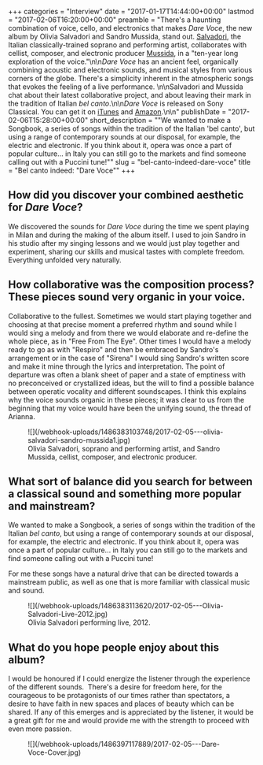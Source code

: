 +++
categories = "Interview"
date = "2017-01-17T14:44:00+00:00"
lastmod = "2017-02-06T16:20:00+00:00"
preamble = "There's a haunting combination of voice, cello, and electronics that makes *Dare Voce*, the new album by Olivia Salvadori and Sandro Mussida, stand out. [Salvadori](https://twitter.com/oliviasalvadori), the Italian classically-trained soprano and performing artist, collaborates with cellist, composer, and electronic producer [Mussida](https://twitter.com/sandromussida), in a \"ten-year long exploration of the voice.\"\n\n*Dare Voce* has an ancient feel, organically combining acoustic and electronic sounds, and musical styles from various corners of the globe. There's a simplicity inherent in the atmospheric songs that evokes the feeling of a live performance. \n\nSalvadori and Mussida chat about their latest collaborative project, and about leaving their mark in the tradition of Italian *bel canto*.\n\n*Dare Voce* is released on Sony Classical. You can get it on [iTunes](https://itunes.apple.com/gb/album/dare-voce/id1181090103) and [Amazon](https://www.amazon.com/Dare-Voce-Olivia-Salvadori/dp/B01N3JMO24%3FSubscriptionId%3D0NYB3SKF1S4GEN0AE182%26tag%3Da978b-20%26linkCode%3Dxm2%26camp%3D2025%26creative%3D165953%26creativeASIN%3DB01N3JMO24).\n\n"
publishDate = "2017-02-06T15:28:00+00:00"
short_description = "\"We wanted to make a Songbook, a series of songs within the tradition of the Italian 'bel canto', but using a range of contemporary sounds at our disposal, for example, the electric and electronic. If you think about it, opera was once a part of popular culture... in Italy you can still go to the markets and find someone calling out with a Puccini tune!\""
slug = "bel-canto-indeed-dare-voce"
title = "Bel canto indeed: &quot;Dare Voce&quot;"
+++

## How did you discover your combined aesthetic for *Dare Voce*?

We discovered the sounds for *Dare Voce* during the time we spent playing in Milan and during the making of the album itself. I used to join Sandro in his studio after my singing lessons and we would just play together and experiment, sharing our skills and musical tastes with complete freedom. Everything unfolded very naturally.

## How collaborative was the composition process? These pieces sound very organic in your voice.

Collaborative to the fullest. Sometimes we would start playing together and choosing at that precise moment a preferred rhythm and sound while I would sing a melody and from there we would elaborate and re-define the whole piece, as in "Free From The Eye". Other times I would have a melody ready to go as with "Respiro" and then be embraced by Sandro's arrangement or in the case of "Sirena" I would sing Sandro's written score and make it mine through the lyrics and interpretation. The point of departure was often a blank sheet of paper and a state of emptiness with no preconceived or crystallized ideas, but the will to find a possible balance between operatic vocality and different soundscapes. I think this explains why the voice sounds organic in these pieces; it was clear to us from the beginning that my voice would have been the unifying sound, the thread of Arianna.

<figure data-type="image">
![](/webhook-uploads/1486383103748/2017-02-05---olivia-salvadori-sandro-mussida1.jpg)
<figcaption>Olivia Salvadori, soprano and performing artist, and Sandro Mussida, cellist, composer, and electronic producer.</figcaption>
</figure>

## What sort of balance did you search for between a classical sound and something more popular and mainstream?

We wanted to make a Songbook, a series of songs within the tradition of the Italian *bel canto*, but using a range of contemporary sounds at our disposal, for example, the electric and electronic. If you think about it, opera was once a part of popular culture... in Italy you can still go to the markets and find someone calling out with a Puccini tune! 

For me these songs have a natural drive that can be directed towards a mainstream public, as well as one that is more familiar with classical music and sound. 

<figure data-type="image">
![](/webhook-uploads/1486383113620/2017-02-05---Olivia-Salvadori-Live-2012.jpg)
<figcaption>Olivia Salvadori performing live, 2012.</figcaption>
</figure>

## What do you hope people enjoy about this album?

I would be honoured if I could energize the listener through the experience of the different sounds.  There's a desire for freedom here, for the courageous to be protagonists of our times rather than spectators, a desire to have faith in new spaces and places of beauty which can be shared. If any of this emerges and is appreciated by the listener, it would be a great gift for me and would provide me with the strength to proceed with even more passion.

<figure data-type="image">![](/webhook-uploads/1486397117889/2017-02-05---Dare-Voce-Cover.jpg)
</figure>
